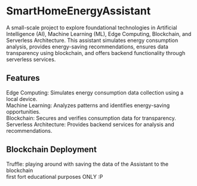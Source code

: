 # SmartHomeEnergyAssistant

A small-scale project to explore foundational technologies in Artificial Intelligence (AI), Machine Learning (ML), Edge Computing, Blockchain, and Serverless Architecture. This assistant simulates energy consumption analysis, provides energy-saving recommendations, ensures data transparency using blockchain, and offers backend functionality through serverless services.

## Features  
Edge Computing: Simulates energy consumption data collection using a local device.  
Machine Learning: Analyzes patterns and identifies energy-saving opportunities.  
Blockchain: Secures and verifies consumption data for transparency.  
Serverless Architecture: Provides backend services for analysis and recommendations.  

## Blockchain Deployment  
Truffle: playing around with saving the data of the Assistant to the blockchain   
first fort educational purposes ONLY :P
